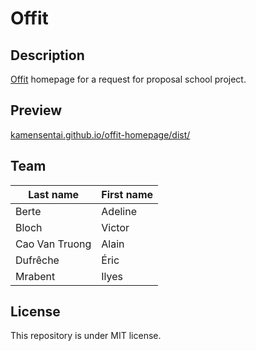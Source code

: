 # Offit

## Description
[Offit](http://www.offit.com) homepage for a request for proposal school project.

## Preview
[kamensentai.github.io/offit-homepage/dist/](https://kamensentai.github.io/offit-homepage/dist/)

## Team
|Last name     |First name|
|--------------|----------|
|Berte         |Adeline   |
|Bloch         |Victor    |
|Cao Van Truong|Alain     |
|Dufrêche      |Éric      |
|Mrabent       |Ilyes     |

## License
This repository is under MIT license.